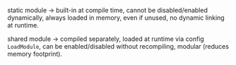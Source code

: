 static module -> built-in at compile time, cannot be disabled/enabled dynamically, always loaded in memory, even if unused, no dynamic linking at runtime.

shared module -> compiled separately, loaded at runtime via config `LoadModule`, can be enabled/disabled without recompiling, modular (reduces memory footprint).